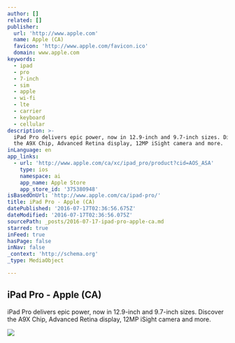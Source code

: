 ```yaml
---
author: []
related: []
publisher:
  url: 'http://www.apple.com'
  name: Apple (CA)
  favicon: 'http://www.apple.com/favicon.ico'
  domain: www.apple.com
keywords:
  - ipad
  - pro
  - 7-inch
  - sim
  - apple
  - wi-fi
  - lte
  - carrier
  - keyboard
  - cellular
description: >-
  iPad Pro delivers epic power, now in 12.9-inch and 9.7-inch sizes. Discover
  the A9X Chip, Advanced Retina display, 12MP iSight camera and more.
inLanguage: en
app_links:
  - url: 'http://www.apple.com/ca/xc/ipad_pro/product?cid=AOS_ASA'
    type: ios
    namespace: ai
    app_name: Apple Store
    app_store_id: '375380948'
isBasedOnUrl: 'http://www.apple.com/ca/ipad-pro/'
title: iPad Pro - Apple (CA)
datePublished: '2016-07-17T02:36:56.675Z'
dateModified: '2016-07-17T02:36:56.075Z'
sourcePath: _posts/2016-07-17-ipad-pro-apple-ca.md
starred: true
inFeed: true
hasPage: false
inNav: false
_context: 'http://schema.org'
_type: MediaObject

---
```

<article style=""><h1>iPad Pro - Apple (CA)</h1><p>iPad Pro delivers epic power, now in 12.9-inch and 9.7-inch sizes. Discover the A9X Chip, Advanced Retina display, 12MP iSight camera and more.</p><img src="http://images.apple.com/ca/ipad-pro/images/og.jpg?201606241039" /></article>